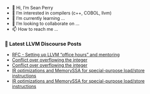 - 👋 Hi, I’m Sean Perry
- 👀 I’m interested in compilers (c++, COBOL, llvm)
- 🌱 I’m currently learning ...
- 💞️ I’m looking to collaborate on ...
- 📫 How to reach me ...

<!---
s66perry/s66perry is a ✨ special ✨ repository because its `README.md` (this file) appears on your GitHub profile.
You can click the Preview link to take a look at your changes.
--->
### 📕 Latest LLVM Discourse Posts

<!-- DISCOURSE-LLVM:START -->
- [RFC - Setting up LLVM “office hours” and mentoring](https://discourse.llvm.org/t/rfc-setting-up-llvm-office-hours-and-mentoring/59774/1)
- [Conflict over overflowing the integer](https://discourse.llvm.org/t/conflict-over-overflowing-the-integer/59669/3)
- [Conflict over overflowing the integer](https://discourse.llvm.org/t/conflict-over-overflowing-the-integer/59669/2)
- [IR optimizations and MemorySSA for special-purpose load/store instructions](https://discourse.llvm.org/t/ir-optimizations-and-memoryssa-for-special-purpose-load-store-instructions/59768/7)
- [IR optimizations and MemorySSA for special-purpose load/store instructions](https://discourse.llvm.org/t/ir-optimizations-and-memoryssa-for-special-purpose-load-store-instructions/59768/6)
<!-- DISCOURSE-LLVM:END -->
